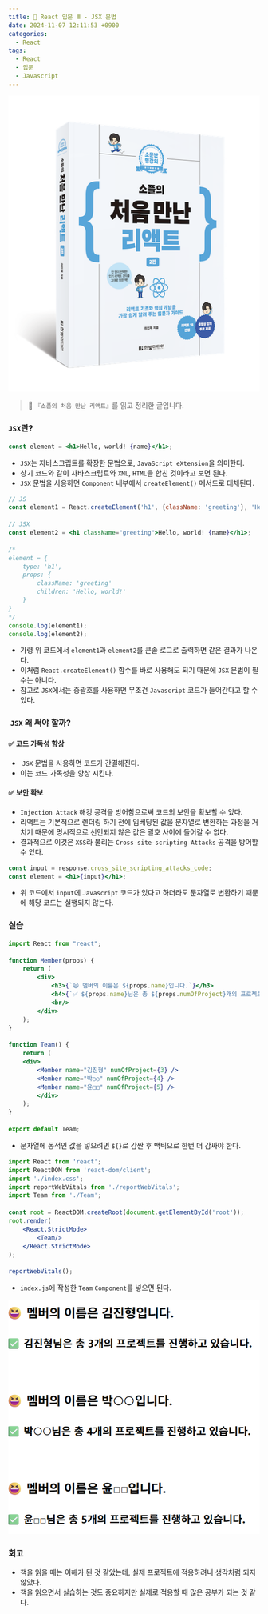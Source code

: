 ```yaml
---
title: 🌌 React 입문 Ⅲ - JSX 문법
date: 2024-11-07 12:11:53 +0900
categories:
  - React
tags:
  - React
  - 입문
  - Javascript
---
```

![](/assets/image/Pasted%20image%2020250522211144.png)
> 📘 `『소플의 처음 만난 리액트』`를 읽고 정리한 글입니다.


### `JSX`란?
```jsx
const element = <h1>Hello, world! {name}</h1>;
```
- `JSX`는 자바스크립트를 확장한 문법으로, `JavaScript eXtension`을 의미한다.
-  상기 코드와 같이 자바스크립트와 `XML`, `HTML`을 합친 것이라고 보면 된다.
- `JSX` 문법을 사용하면 `Component` 내부에서 `createElement()` 메서드로 대체된다.

```jsx
// JS
const element1 = React.createElement('h1', {className: 'greeting'}, 'Hello, world! ${name}'});

// JSX
const element2 = <h1 className="greeting">Hello, world! {name}</h1>;

/*
element = {
    type: 'h1',
    props: {
        className: 'greeting'
        children: 'Hello, world!'
    }
}
*/
console.log(element1);
console.log(element2);
```
- 가령 위 코드에서 `element1`과 `element2`를 콘솔 로그로 출력하면 같은 결과가 나온다.
- 이처럼 `React.createElement()` 함수를 바로 사용해도 되기 때문에 `JSX` 문법이 필수는 아니다.
- 참고로 `JSX`에서는 중괄호를 사용하면 무조건 `Javascript` 코드가 들어간다고 할 수 있다.


###  `JSX` 왜 써야 할까?
#### ✅ 코드 가독성 향상
-  `JSX` 문법을 사용하면 코드가 간결해진다.
- 이는 코드 가독성을 향상 시킨다.


#### ✅ 보안 확보
- `Injection Attack` 해킹 공격을 방어함으로써 코드의 보안을 확보할 수 있다.
- 리액트는 기본적으로 렌더링 하기 전에 임베딩된 값을 문자열로 변환하는 과정을 거치기 때문에 명시적으로 선언되지 않은 값은 괄호 사이에 들어갈 수 없다.
- 결과적으로 이것은 `XSS`라 불리는 `Cross-site-scripting Attacks` 공격을 방어할 수 있다.

```jsx
const input = response.cross_site_scripting_attacks_code;
const element = <h1>{input}</h1>;
```
- 위 코드에서 `input`에 `Javascript` 코드가 있다고 하더라도 문자열로 변환하기 때문에 해당 코드는 실행되지 않는다.


### 실습
```jsx
import React from "react";

function Member(props) {
	return (
		<div>
			<h3>{`😆 멤버의 이름은 ${props.name}입니다.`}</h3>
			<h4>{`✅ ${props.name}님은 총 ${props.numOfProject}개의 프로젝트를 진행하고 있습니다.`}</h4>
			<br/>
		</div>
	);
}

function Team() {
    return (
    <div>
	    <Member name="김진형" numOfProject={3} />
	    <Member name="박○○" numOfProject={4} />
	    <Member name="윤□□" numOfProject={5} />
	    </div>
	);
}

export default Team;
```
- 문자열에 동적인 값을 넣으려면 `${}`로 감싼 후 백틱으로 한번 더 감싸야 한다.

```jsx
import React from 'react';
import ReactDOM from 'react-dom/client';
import './index.css';
import reportWebVitals from './reportWebVitals';
import Team from './Team';

const root = ReactDOM.createRoot(document.getElementById('root'));
root.render(
	<React.StrictMode>
		<Team/>
	</React.StrictMode>
);

reportWebVitals();
```
- `index.js`에 작성한 `Team` `Component`를 넣으면 된다.

![](/assets/image/Pasted%20image%2020250525113928.png)


### 회고
- 책을 읽을 때는 이해가 된 것 같았는데, 실제 프로젝트에 적용하려니 생각처럼 되지 않았다.
- 책을 읽으면서 실습하는 것도 중요하지만 실제로 적용할 때 많은 공부가 되는 것 같다.